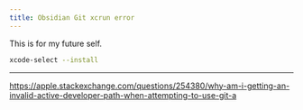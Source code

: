 ```yaml
---
title: Obsidian Git xcrun error
---
```


This is for my future self. 

```bash
xcode-select --install
```

---

https://apple.stackexchange.com/questions/254380/why-am-i-getting-an-invalid-active-developer-path-when-attempting-to-use-git-a